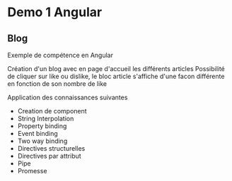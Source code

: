 # Demo 1 Angular

##  Blog 

Exemple de compétence en Angular

Création d'un blog avec en page d'accueil les différents articles
Possibilité de cliquer sur like ou dislike, le bloc article s'affiche d'une facon différente en fonction de son nombre de like

Application des connaissances suivantes
- Creation de component
- String Interpolation
- Property binding
- Event binding
- Two way binding
- Directives structurelles
- Directives par attribut
- Pipe
- Promesse